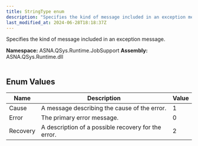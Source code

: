 ```yaml
---
title: StringType enum
description: "Specifies the kind of message included in an exception message. "
last_modified_at: 2024-06-28T18:18:37Z
---
```


Specifies the kind of message included in an exception message.

**Namespace:** ASNA.QSys.Runtime.JobSupport
**Assembly:** ASNA.QSys.Runtime.dll
<br>
<br>

## Enum Values

| Name | Description | Value
| --- | --- | --- 
| Cause | A message describing the cause of the error. | 1 |
| Error | The primary error message. | 0 |
| Recovery | A description of a possible recovery for the error. | 2 |
